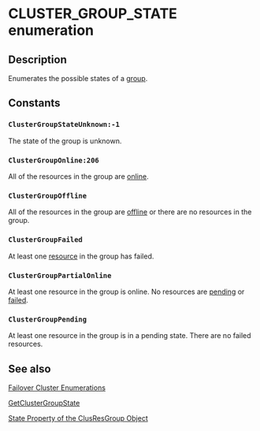 # CLUSTER_GROUP_STATE enumeration

## Description

Enumerates the possible states of a
[group](https://learn.microsoft.com/previous-versions/windows/desktop/mscs/groups).

## Constants

### `ClusterGroupStateUnknown:-1`

The state of the group is unknown.

### `ClusterGroupOnline:206`

All of the resources in the group are [online](https://learn.microsoft.com/previous-versions/windows/desktop/mscs/o-gly).

### `ClusterGroupOffline`

All of the resources in the group are [offline](https://learn.microsoft.com/previous-versions/windows/desktop/mscs/o-gly) or
there are no resources in the group.

### `ClusterGroupFailed`

At least one [resource](https://learn.microsoft.com/previous-versions/windows/desktop/mscs/resources) in the group has failed.

### `ClusterGroupPartialOnline`

At least one resource in the group is online. No resources are
[pending](https://learn.microsoft.com/previous-versions/windows/desktop/mscs/p-gly) or
[failed](https://learn.microsoft.com/previous-versions/windows/desktop/mscs/f-gly).

### `ClusterGroupPending`

At least one resource in the group is in a pending state. There are no failed resources.

## See also

[Failover Cluster Enumerations](https://learn.microsoft.com/previous-versions/windows/desktop/mscs/cluster-enumerations)

[GetClusterGroupState](https://learn.microsoft.com/windows/desktop/api/clusapi/nf-clusapi-getclustergroupstate)

[State Property of the ClusResGroup Object](https://learn.microsoft.com/previous-versions/windows/desktop/mscs/clusresgroup-state)